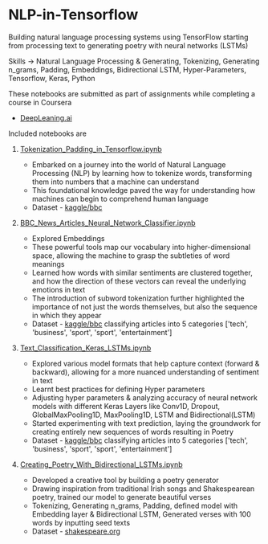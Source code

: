 # NLP-in-Tensorflow
Building natural language processing systems using TensorFlow starting from processing text to generating poetry with neural networks (LSTMs)

Skills -> Natural Language Processing & Generating, Tokenizing, Generating n_grams, Padding, Embeddings, Bidirectional LSTM, Hyper-Parameters, Tensorflow, Keras, Python

These notebooks are submitted as part of assignments while completing a course in Coursera
* [DeepLeaning.ai](https://www.coursera.org/learn/natural-language-processing-tensorflow)

Included notebooks are 
1) [Tokenization_Padding_in_Tensorflow.ipynb](https://github.com/TechWithRamaa/NLP-in-Tensorflow/blob/main/Tokenization_Padding_in_Tensorflow.ipynb)
   * Embarked on a journey into the world of Natural Language Processing (NLP) by learning how to tokenize words, transforming them into numbers that a machine can understand
   * This foundational knowledge paved the way for understanding how machines can begin to comprehend human language
   * Dataset - [kaggle/bbc](https://www.kaggle.com/c/learn-ai-bbc/data)

2) [BBC_News_Articles_Neural_Network_Classifier.ipynb](https://github.com/TechWithRamaa/NLP-in-Tensorflow/blob/main/BBC_News_Articles_Neural_Network_Classifier.ipynb)
   * Explored Embeddings
   * These powerful tools map our vocabulary into higher-dimensional space, allowing the machine to grasp the subtleties of word meanings
   * Learned how words with similar sentiments are clustered together, and how the direction of these vectors can reveal the underlying emotions in text
   * The introduction of subword tokenization further highlighted the importance of not just the words themselves, but also the sequence in which they appear
   * Dataset - [kaggle/bbc](https://www.kaggle.com/c/learn-ai-bbc/data) classifying articles into 5 categories ['tech', 'business', 'sport', 'sport', 'entertainment']

3) [Text_Classification_Keras_LSTMs.ipynb](https://github.com/TechWithRamaa/NLP-in-Tensorflow/blob/main/Text_Classification_Keras_LSTMs.ipynb)
    * Explored various model formats that help capture context (forward & backward), allowing for a more nuanced understanding of sentiment in text
    * Learnt best practices for defining Hyper parameters
    * Adjusting hyper parameters & analyzing accuracy of neural network models with different Keras Layers like Conv1D, Dropout, GlobalMaxPooling1D, MaxPooling1D, LSTM and Bidirectional(LSTM)
    * Started experimenting with text prediction, laying the groundwork for creating entirely new sequences of words resulting in Poetry
    * Dataset - [kaggle/bbc](https://www.kaggle.com/c/learn-ai-bbc/data) classifying articles into 5 categories ['tech', 'business', 'sport', 'sport', 'entertainment']

4) [Creating_Poetry_With_Bidirectional_LSTMs.ipynb](https://github.com/TechWithRamaa/NLP-in-Tensorflow/blob/main/Creating_Poetry_With_Bidirectional_LSTMs.ipynb)
    * Developed a creative tool by building a poetry generator
    * Drawing inspiration from traditional Irish songs and Shakespearean poetry, trained our model to generate beautiful verses
    * Tokenizing, Generating n_grams, Padding, defined model with Embedding layer & Bidirectional LSTM, Generated verses with 100 words by inputting seed texts
    * Dataset - [shakespeare.org](https://www.opensourceshakespeare.org/views/sonnets/sonnet_view.php?range=viewrange&sonnetrange1=1&sonnetrange2=154)
   
